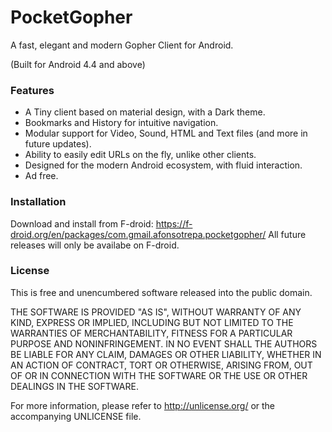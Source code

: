 # PocketGopher
A fast, elegant and modern Gopher Client for Android.

(Built for Android 4.4 and above)

### Features
* A Tiny client based on material design, with a Dark theme.
* Bookmarks and History for intuitive navigation.
* Modular support for Video, Sound, HTML and Text files (and more in future updates).
* Ability to easily edit URLs on the fly, unlike other clients.
* Designed for the modern Android ecosystem, with fluid interaction.
* Ad free.

### Installation
Download and install from F-droid: https://f-droid.org/en/packages/com.gmail.afonsotrepa.pocketgopher/
All future releases will only be availabe on F-droid.

### License
This is free and unencumbered software released into the public domain.

THE SOFTWARE IS PROVIDED "AS IS", WITHOUT WARRANTY OF ANY KIND,
EXPRESS OR IMPLIED, INCLUDING BUT NOT LIMITED TO THE WARRANTIES OF
MERCHANTABILITY, FITNESS FOR A PARTICULAR PURPOSE AND NONINFRINGEMENT.
IN NO EVENT SHALL THE AUTHORS BE LIABLE FOR ANY CLAIM, DAMAGES OR
OTHER LIABILITY, WHETHER IN AN ACTION OF CONTRACT, TORT OR OTHERWISE,
ARISING FROM, OUT OF OR IN CONNECTION WITH THE SOFTWARE OR THE USE OR
OTHER DEALINGS IN THE SOFTWARE.


For more information, please refer to <http://unlicense.org/> or the accompanying UNLICENSE file.
